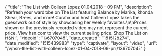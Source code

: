 {
    "title": "The List with Colleen Lopez 01.04.2018 - 09 PM",
    "description": "Refresh your wardrobe on The List featuring Balance by Marika, Rhonda Shear, Bzees, and more! Curator and host Colleen Lopez takes the guesswork out of style by showcasing her weekly favorites.\n\nPrices shown on the previously recorded video may not represent the current price.  View hsn.com to view the current selling price. Shop The List on HSN!",
    "videoid": "136707045",
    "date_created": "1515128274",
    "date_modified": "1515439983",
    "type": "captivate",
    "layout": "video",
    "url": "\/v\/hsn-the-list-with-colleen-lopez-01-04-2018-09-pm\/136707045"
}